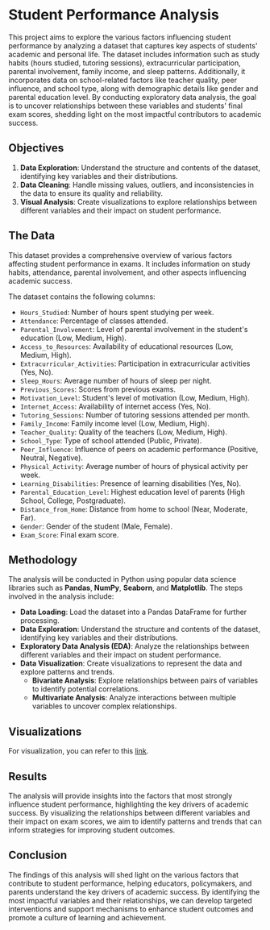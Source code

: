 # Student Performance Analysis

This project aims to explore the various factors influencing student performance by analyzing a dataset that captures key aspects of students' academic and personal life. The dataset includes information such as study habits (hours studied, tutoring sessions), extracurricular participation, parental involvement, family income, and sleep patterns. Additionally, it incorporates data on school-related factors like teacher quality, peer influence, and school type, along with demographic details like gender and parental education level. By conducting exploratory data analysis, the goal is to uncover relationships between these variables and students' final exam scores, shedding light on the most impactful contributors to academic success.

## Objectives

1. **Data Exploration**: Understand the structure and contents of the dataset, identifying key variables and their distributions.
2. **Data Cleaning**: Handle missing values, outliers, and inconsistencies in the data to ensure its quality and reliability.
3. **Visual Analysis**: Create visualizations to explore relationships between different variables and their impact on student performance.

## The Data

This dataset provides a comprehensive overview of various factors affecting student performance in exams. It includes information on study habits, attendance, parental involvement, and other aspects influencing academic success.

The dataset contains the following columns:

- `Hours_Studied`: Number of hours spent studying per week.
- `Attendance`:	Percentage of classes attended.
- `Parental_Involvement`:	Level of parental involvement in the student's education (Low, Medium, High).
- `Access_to_Resources`: Availability of educational resources (Low, Medium, High).
- `Extracurricular_Activities`:	Participation in extracurricular activities (Yes, No).
- `Sleep_Hours`: Average number of hours of sleep per night.
- `Previous_Scores`:	Scores from previous exams.
- `Motivation_Level`:	Student's level of motivation (Low, Medium, High).
- `Internet_Access`:	Availability of internet access (Yes, No).
- `Tutoring_Sessions`: Number of tutoring sessions attended per month.
- `Family_Income`:	Family income level (Low, Medium, High).
- `Teacher_Quality`: 	Quality of the teachers (Low, Medium, High).
- `School_Type`:	Type of school attended (Public, Private).
- `Peer_Influence`:	Influence of peers on academic performance (Positive, Neutral, Negative).
- `Physical_Activity`:	Average number of hours of physical activity per week.
- `Learning_Disabilities`:	Presence of learning disabilities (Yes, No).
- `Parental_Education_Level`:	Highest education level of parents (High School, College, Postgraduate).
- `Distance_from_Home`:	Distance from home to school (Near, Moderate, Far).
- `Gender`:	Gender of the student (Male, Female).
- `Exam_Score`:	Final exam score.

## Methodology

The analysis will be conducted in Python using popular data science libraries such as **Pandas**, **NumPy**, **Seaborn**, and **Matplotlib**. The steps involved in the analysis include:

- **Data Loading**: Load the dataset into a Pandas DataFrame for further processing.
- **Data Exploration**: Understand the structure and contents of the dataset, identifying key variables and their distributions.
- **Exploratory Data Analysis (EDA)**: Analyze the relationships between different variables and their impact on student performance.
- **Data Visualization**: Create visualizations to represent the data and explore patterns and trends.
  - **Bivariate Analysis**: Explore relationships between pairs of variables to identify potential correlations.
  - **Multivariate Analysis**: Analyze interactions between multiple variables to uncover complex relationships.

## Visualizations

For visualization, you can refer to this [link](https://learn.aelluminate.com/projects/data-science/student-performance-analysis).

## Results

The analysis will provide insights into the factors that most strongly influence student performance, highlighting the key drivers of academic success. By visualizing the relationships between different variables and their impact on exam scores, we aim to identify patterns and trends that can inform strategies for improving student outcomes.

## Conclusion

The findings of this analysis will shed light on the various factors that contribute to student performance, helping educators, policymakers, and parents understand the key drivers of academic success. By identifying the most impactful variables and their relationships, we can develop targeted interventions and support mechanisms to enhance student outcomes and promote a culture of learning and achievement.